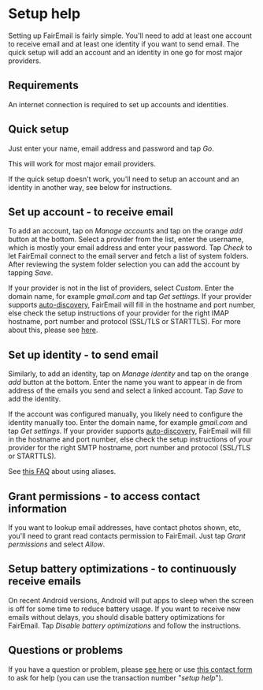 # Setup help

Setting up FairEmail is fairly simple. You'll need to add at least one account to receive email and at least one identity if you want to send email. The quick setup will add an account and an identity in one go for most major providers.

## Requirements

An internet connection is required to set up accounts and identities.

## Quick setup

Just enter your name, email address and password and tap *Go*.

This will work for most major email providers.

If the quick setup doesn't work, you'll need to setup an account and an identity in another way, see below for instructions.

## Set up account - to receive email

To add an account, tap on *Manage accounts* and tap on the orange *add* button at the bottom. Select a provider from the list, enter the username, which is mostly your email address and enter your password. Tap *Check* to let FairEmail connect to the email server and fetch a list of system folders. After reviewing the system folder selection you can add the account by tapping *Save*.

If your provider is not in the list of providers, select *Custom*. Enter the domain name, for example *gmail.com* and tap *Get settings*. If your provider supports [auto-discovery](https://tools.ietf.org/html/rfc6186), FairEmail will fill in the hostname and port number, else check the setup instructions of your provider for the right IMAP hostname, port number and protocol (SSL/TLS or STARTTLS). For more about this, please see [here](https://github.com/M66B/FairEmail/blob/master/FAQ.md#authorizing-accounts).

## Set up identity - to send email

Similarly, to add an identity, tap on *Manage identity* and tap on the orange *add* button at the bottom. Enter the name you want to appear in de from address of the emails you send and select a linked account. Tap *Save* to add the identity.

If the account was configured manually, you likely need to configure the identity manually too. Enter the domain name, for example *gmail.com* and tap *Get settings*. If your provider supports [auto-discovery](https://tools.ietf.org/html/rfc6186), FairEmail will fill in the hostname and port number, else check the setup instructions of your provider for the right SMTP hostname, port number and protocol (SSL/TLS or STARTTLS).

See [this FAQ](https://github.com/M66B/FairEmail/blob/master/FAQ.md#FAQ9) about using aliases.

## Grant permissions - to access contact information

If you want to lookup email addresses, have contact photos shown, etc, you'll need to grant read contacts permission to FairEmail. Just tap *Grant permissions* and select *Allow*.

## Setup battery optimizations - to continuously receive emails

On recent Android versions, Android will put apps to sleep when the screen is off for some time to reduce battery usage. If you want to receive new emails without delays, you should disable battery optimizations for FairEmail. Tap *Disable battery optimizations* and follow the instructions.

## Questions or problems

If you have a question or problem, please [see here](https://github.com/M66B/FairEmail/blob/master/FAQ.md) or use [this contact form](https://contact.faircode.eu/?product=fairemailsupport) to ask for help (you can use the transaction number "*setup help*").